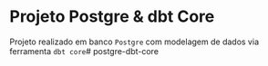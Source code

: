# Projeto Postgre & dbt Core

Projeto realizado em banco `Postgre` com modelagem de dados via ferramenta `dbt core`# postgre-dbt-core
